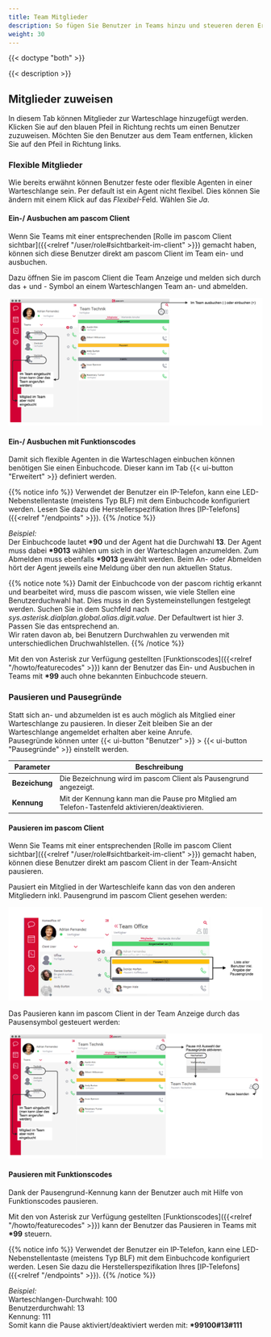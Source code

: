 ```yaml
---
title: Team Mitglieder
description: So fügen Sie Benutzer in Teams hinzu und steueren deren Erreichbarkeit.
weight: 30
---
```


{{< doctype "both" >}}

{{< description >}}

## Mitglieder zuweisen

In diesem Tab können Mitglieder zur Warteschlage hinzugefügt werden. Klicken Sie auf den blauen Pfeil in Richtung rechts um einen Benutzer zuzuweisen. Möchten Sie den Benutzer aus dem Team entfernen, klicken Sie auf den Pfeil in Richtung links.


### Flexible Mitglieder

Wie bereits erwähnt können Benutzer feste oder flexible Agenten in einer Warteschlange sein. Per default ist ein Agent nicht flexibel. Dies können Sie ändern mit einem Klick auf das *Flexibel*-Feld. Wählen Sie *Ja*.  

#### Ein-/ Ausbuchen am pascom Client

Wenn Sie Teams mit einer entsprechenden [Rolle im pascom Client sichtbar]({{<relref "/user/role#sichtbarkeit-im-client" >}}) gemacht haben, können sich diese Benutzer direkt am pascom Client im Team ein- und ausbuchen.

Dazu öffnen Sie im pascom Client die Team Anzeige und melden sich durch das + und - Symbol an einem Warteschlangen Team an- und abmelden.

![Flexible Mitglieder im pascom Client](team_memberlogin.de.png)


#### Ein-/ Ausbuchen mit Funktionscodes

Damit sich flexible Agenten in die Warteschlagen einbuchen können benötigen Sie einen Einbuchcode. Dieser kann im Tab {{< ui-button "Erweitert" >}} definiert werden.

{{% notice info %}}
Verwendet der Benutzer ein IP-Telefon, kann eine LED-Nebenstellentaste (meistens Typ BLF) mit dem Einbuchcode konfiguriert werden. Lesen Sie dazu die Herstellerspezifikation Ihres [IP-Telefons]({{<relref "/endpoints" >}}).
{{% /notice %}}

*Beispiel:*<br>
Der Einbuchcode lautet **\*90** und der Agent hat die Durchwahl **13**. Der Agent muss dabei **\*9013**  wählen um sich in der Warteschlagen anzumelden. Zum Abmelden muss ebenfalls **\*9013** gewählt werden. Beim An- oder Abmelden hört der Agent jeweils eine Meldung über den nun aktuellen Status.

{{% notice note %}}
Damit der Einbuchcode von der pascom richtig erkannt und bearbeitet wird, muss die pascom wissen, wie viele Stellen eine Benutzerduchwahl hat. Dies muss in den Systemeinstellungen festgelegt werden. Suchen Sie in dem Suchfeld nach *sys.asterisk.dialplan.global.alias.digit.value*. Der Defaultwert ist hier *3*. Passen Sie das entsprechend an.<br>
Wir raten davon ab, bei Benutzern Durchwahlen zu verwenden mit unterschiedlichen Druchwahlstellen.
{{% /notice %}}

Mit den von Asterisk zur Verfügung gestellten [Funktionscodes]({{<relref "/howto/featurecodes" >}}) kann der Benutzer das Ein- und Ausbuchen in Teams mit **\*99** auch ohne bekannten Einbuchcode steuern.


### Pausieren und Pausegründe

Statt sich an- und abzumelden ist es auch möglich als Mitglied einer Warteschlange zu pausieren. In dieser Zeit bleiben Sie an der Warteschlange angemeldet erhalten aber keine Anrufe.  
Pausegründe können unter {{< ui-button "Benutzer" >}} > {{< ui-button "Pausegründe" >}} einstellt werden.

|Parameter|Beschreibung|
|---|---|
|**Bezeichung**|Die Bezeichnung wird im pascom Client als Pausengrund angezeigt.|
|**Kennung**|Mit der Kennung kann man die Pause pro Mitglied am Telefon-Tastenfeld aktivieren/deaktivieren.|

#### Pausieren im pascom Client

Wenn Sie Teams mit einer entsprechenden [Rolle im pascom Client sichtbar]({{<relref "/user/role#sichtbarkeit-im-client" >}}) gemacht haben, können diese Benutzer direkt am pascom Client in der Team-Ansicht pausieren.

Pausiert ein Mitglied in der Warteschleife kann das von den anderen Mitgliedern inkl. Pausengrund im pascom Client gesehen werden:

![Screenshot - Pausengründe im pascom Client](pausereasons_overview.de.png "Pausengründe im pascom Client")

Das Pausieren kann im pascom Client in der Team Anzeige durch das Pausensymbol gesteuert werden:

![Screenshot - Pause aktivieren im pascom Client](team_memberpause.de.png "Pause aktivieren im pascom Client")


#### Pausieren mit Funktionscodes

Dank der Pausengrund-Kennung kann der Benutzer auch mit Hilfe von Funktionscodes pausieren.

Mit den von Asterisk zur Verfügung gestellten [Funktionscodes]({{<relref "/howto/featurecodes" >}}) kann der Benutzer das Pausieren in Teams mit **\*99** steuern. 

{{% notice info %}}
Verwendet der Benutzer ein IP-Telefon, kann eine LED-Nebenstellentaste (meistens Typ BLF) mit dem Einbuchcode konfiguriert werden. Lesen Sie dazu die Herstellerspezifikation Ihres [IP-Telefons]({{<relref "/endpoints" >}}).
{{% /notice %}}

*Beispiel:*<br>
Warteschlangen-Durchwahl: 100<br>
Benutzerdurchwahl: 13<br>
Kennung: 111<br>
Somit kann die Pause aktiviert/deaktiviert werden mit: **\*99100#13#111**

